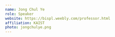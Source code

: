 ```yaml
---
name: Jong Chul Ye
role: Speaker
website: https://bispl.weebly.com/professor.html
affiliation: KAIST
photo: jongchulye.png
---
```

